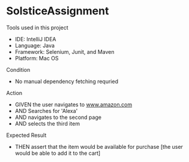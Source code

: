 # SolsticeAssignment

Tools used in this project
* IDE: IntelliJ IDEA
* Language: Java
* Framework: Selenium, Junit, and Maven
* Platform: Mac OS

Condition
* No manual dependency fetching requried

Action
* GIVEN the user navigates to www.amazon.com
* AND Searches for 'Alexa'
* AND navigates to the second page
* AND selects the third item

Expected Result
* THEN assert that the item would be available for purchase [the user would be able to add it to the cart]



